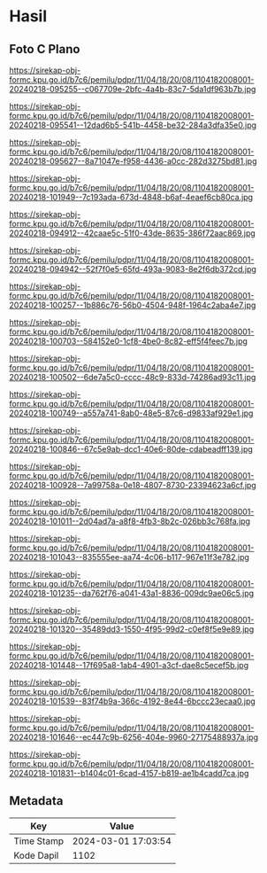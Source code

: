 # Hasil

## Foto C Plano

https://sirekap-obj-formc.kpu.go.id/b7c6/pemilu/pdpr/11/04/18/20/08/1104182008001-20240218-095255--c067709e-2bfc-4a4b-83c7-5da1df963b7b.jpg

https://sirekap-obj-formc.kpu.go.id/b7c6/pemilu/pdpr/11/04/18/20/08/1104182008001-20240218-095541--12dad6b5-541b-4458-be32-284a3dfa35e0.jpg

https://sirekap-obj-formc.kpu.go.id/b7c6/pemilu/pdpr/11/04/18/20/08/1104182008001-20240218-095627--8a71047e-f958-4436-a0cc-282d3275bd81.jpg

https://sirekap-obj-formc.kpu.go.id/b7c6/pemilu/pdpr/11/04/18/20/08/1104182008001-20240218-101949--7c193ada-673d-4848-b6af-4eaef6cb80ca.jpg

https://sirekap-obj-formc.kpu.go.id/b7c6/pemilu/pdpr/11/04/18/20/08/1104182008001-20240218-094912--42caae5c-51f0-43de-8635-386f72aac869.jpg

https://sirekap-obj-formc.kpu.go.id/b7c6/pemilu/pdpr/11/04/18/20/08/1104182008001-20240218-094942--52f7f0e5-65fd-493a-9083-8e2f6db372cd.jpg

https://sirekap-obj-formc.kpu.go.id/b7c6/pemilu/pdpr/11/04/18/20/08/1104182008001-20240218-100257--1b886c76-56b0-4504-948f-1964c2aba4e7.jpg

https://sirekap-obj-formc.kpu.go.id/b7c6/pemilu/pdpr/11/04/18/20/08/1104182008001-20240218-100703--584152e0-1cf8-4be0-8c82-eff5f4feec7b.jpg

https://sirekap-obj-formc.kpu.go.id/b7c6/pemilu/pdpr/11/04/18/20/08/1104182008001-20240218-100502--6de7a5c0-cccc-48c9-833d-74286ad93c11.jpg

https://sirekap-obj-formc.kpu.go.id/b7c6/pemilu/pdpr/11/04/18/20/08/1104182008001-20240218-100749--a557a741-8ab0-48e5-87c6-d9833af929e1.jpg

https://sirekap-obj-formc.kpu.go.id/b7c6/pemilu/pdpr/11/04/18/20/08/1104182008001-20240218-100846--67c5e9ab-dcc1-40e6-80de-cdabeadff139.jpg

https://sirekap-obj-formc.kpu.go.id/b7c6/pemilu/pdpr/11/04/18/20/08/1104182008001-20240218-100928--7a99758a-0e18-4807-8730-23394623a6cf.jpg

https://sirekap-obj-formc.kpu.go.id/b7c6/pemilu/pdpr/11/04/18/20/08/1104182008001-20240218-101011--2d04ad7a-a8f8-4fb3-8b2c-026bb3c768fa.jpg

https://sirekap-obj-formc.kpu.go.id/b7c6/pemilu/pdpr/11/04/18/20/08/1104182008001-20240218-101043--835555ee-aa74-4c06-b117-967e11f3e782.jpg

https://sirekap-obj-formc.kpu.go.id/b7c6/pemilu/pdpr/11/04/18/20/08/1104182008001-20240218-101235--da762f76-a041-43a1-8836-009dc9ae06c5.jpg

https://sirekap-obj-formc.kpu.go.id/b7c6/pemilu/pdpr/11/04/18/20/08/1104182008001-20240218-101320--35489dd3-1550-4f95-99d2-c0ef8f5e9e89.jpg

https://sirekap-obj-formc.kpu.go.id/b7c6/pemilu/pdpr/11/04/18/20/08/1104182008001-20240218-101448--17f695a8-1ab4-4901-a3cf-dae8c5ecef5b.jpg

https://sirekap-obj-formc.kpu.go.id/b7c6/pemilu/pdpr/11/04/18/20/08/1104182008001-20240218-101539--83f74b9a-366c-4192-8e44-6bccc23ecaa0.jpg

https://sirekap-obj-formc.kpu.go.id/b7c6/pemilu/pdpr/11/04/18/20/08/1104182008001-20240218-101646--ec447c9b-6256-404e-9960-27175488937a.jpg

https://sirekap-obj-formc.kpu.go.id/b7c6/pemilu/pdpr/11/04/18/20/08/1104182008001-20240218-101831--b1404c01-6cad-4157-b819-ae1b4cadd7ca.jpg


## Metadata

| Key        | Value               |
| ---------- | ------------------- |
| Time Stamp | 2024-03-01 17:03:54 |
| Kode Dapil | 1102                |



